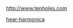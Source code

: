 
http://www.tenholes.com

[hear-harmonica](https://github.com/7900ms/000nottheater_deserted_systemperformance/tree/master/hear-harmonica)
